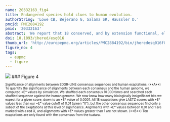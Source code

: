 ```yaml
---
name: 20332163_fig4
title: Endangered species hold clues to human evolution.
authorString: 'Lowe CB, Bejerano G, Salama SR, Haussler D.'
pmcid: PMC2884192
pmid: '20332163'
abstract: 'We report that 18 conserved, and by extension functional, elements in the human genome are the result of retroposon insertions that are evolving under purifying selection in mammals. We show evidence that 1 of the 18 elements regulates the expression of ASXL3 during development by encoding an alternatively spliced exon that causes nonsense-mediated decay of the transcript. The retroposon that gave rise to these functional elements was quickly inactivated in the mammalian ancestor, and all traces of it have been lost due to neutral decay. However, the tuatara has maintained a near-ancestral version of this retroposon in its extant genome, which allows us to connect the 18 human elements to the evolutionary events that created them. We propose that conservation efforts over more than 100 years may not have only prevented the tuatara from going extinct but could have preserved our ability to understand the evolutionary history of functional elements in the human genome. Through simulations, we argue that species with historically low population sizes are more likely to harbor ancient mobile elements for long periods of time and in near-ancestral states, making these species indispensable in understanding the evolutionary origin of functional elements in the human genome.'
doi: 10.1093/jhered/esq016
thumb_url: 'http://europepmc.org/articles/PMC2884192/bin/jheredesq016f04_3c.gif'
figure_no: 4
tags:
  - eupmc
  - figure
---
```

<img src='http://europepmc.org/articles/PMC2884192/bin/jheredesq016f04_3c.jpg' style='max-height: 300px'>
### Figure 4
<p style='font-size: 10px;'>Significance of alignments between EDGR-LINE consensus sequences and human exaptations. (**A**) To quantify the significance of alignments between each consensus and the human genome, we computed *E* values by simulation. We shuffled each consensus 10 000 times and searched each shuffled sequence against the human genome. We now know how many biologically insignificant hits we expect for a given score, down to an *E* value of 0.0001. All 18 exaptations give LASTZ scores with *E* values less than our *E* value cutoff of 0.01 (green “X”), but the other consensus sequences find only a subset of the exaptations at this level of significance. Alignments with *E* values between 0.01 and 1 are marked with a red X, and alignments with *E* values greater than 1 are not shown. (**B**) Ten exaptations are only found with the consensus from the tuatara.</p>